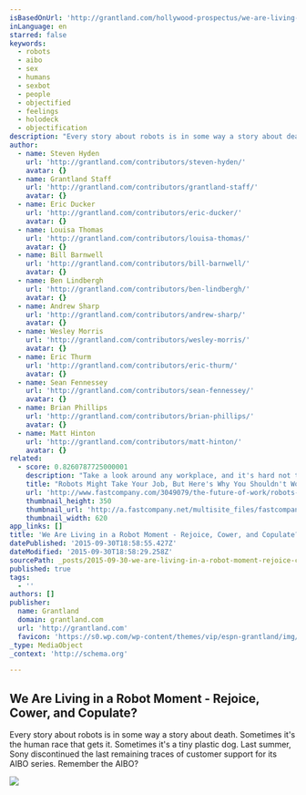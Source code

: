 ```yaml
---
isBasedOnUrl: 'http://grantland.com/hollywood-prospectus/we-are-living-in-a-robot-moment-rejoice-cower-and-copulate/'
inLanguage: en
starred: false
keywords:
  - robots
  - aibo
  - sex
  - humans
  - sexbot
  - people
  - objectified
  - feelings
  - holodeck
  - objectification
description: "Every story about robots is in some way a story about death. Sometimes it's the human race that gets it. Sometimes it's a tiny plastic dog. Last summer, Sony discontinued the last remaining traces of customer support for its AIBO series. Remember the AIBO?"
author:
  - name: Steven Hyden
    url: 'http://grantland.com/contributors/steven-hyden/'
    avatar: {}
  - name: Grantland Staff
    url: 'http://grantland.com/contributors/grantland-staff/'
    avatar: {}
  - name: Eric Ducker
    url: 'http://grantland.com/contributors/eric-ducker/'
    avatar: {}
  - name: Louisa Thomas
    url: 'http://grantland.com/contributors/louisa-thomas/'
    avatar: {}
  - name: Bill Barnwell
    url: 'http://grantland.com/contributors/bill-barnwell/'
    avatar: {}
  - name: Ben Lindbergh
    url: 'http://grantland.com/contributors/ben-lindbergh/'
    avatar: {}
  - name: Andrew Sharp
    url: 'http://grantland.com/contributors/andrew-sharp/'
    avatar: {}
  - name: Wesley Morris
    url: 'http://grantland.com/contributors/wesley-morris/'
    avatar: {}
  - name: Eric Thurm
    url: 'http://grantland.com/contributors/eric-thurm/'
    avatar: {}
  - name: Sean Fennessey
    url: 'http://grantland.com/contributors/sean-fennessey/'
    avatar: {}
  - name: Brian Phillips
    url: 'http://grantland.com/contributors/brian-phillips/'
    avatar: {}
  - name: Matt Hinton
    url: 'http://grantland.com/contributors/matt-hinton/'
    avatar: {}
related:
  - score: 0.8260787725000001
    description: "Take a look around any workplace, and it's hard not to see the radical transformations revolutionizing the way we work. One of those major changes is the evolution of modern robotics, or artificial intelligence (AI), which has made our lives easier but also stirred some worries as to how human workers will be affected."
    title: "Robots Might Take Your Job, But Here's Why You Shouldn't Worry"
    url: 'http://www.fastcompany.com/3049079/the-future-of-work/robots-might-take-your-job-but-heres-why-you-shouldnt-worry'
    thumbnail_height: 350
    thumbnail_url: 'http://a.fastcompany.net/multisite_files/fastcompany/imagecache/620x350/poster/2015/07/3049079-poster-p-1-robots-might-take-your-job-but-heres-why-you-shouldnt-worry.jpg'
    thumbnail_width: 620
app_links: []
title: 'We Are Living in a Robot Moment - Rejoice, Cower, and Copulate?'
datePublished: '2015-09-30T18:58:55.427Z'
dateModified: '2015-09-30T18:58:29.258Z'
sourcePath: _posts/2015-09-30-we-are-living-in-a-robot-moment-rejoice-cower-and-copula.md
published: true
tags:
  - ''
authors: []
publisher:
  name: Grantland
  domain: grantland.com
  url: 'http://grantland.com'
  favicon: 'https://s0.wp.com/wp-content/themes/vip/espn-grantland/img/favicon.ico'
_type: MediaObject
_context: 'http://schema.org'

---
```

<article style=""><h1>We Are Living in a Robot Moment - Rejoice, Cower, and Copulate?</h1><p>Every story about robots is in some way a story about death. Sometimes it's the human race that gets it. Sometimes it's a tiny plastic dog. Last summer, Sony discontinued the last remaining traces of customer support for its AIBO series. Remember the AIBO?</p><img src="https://espngrantland.files.wordpress.com/2015/09/robotsmariozucca.jpg?quality=100&amp;strip=all&amp;w=2048" /></article>